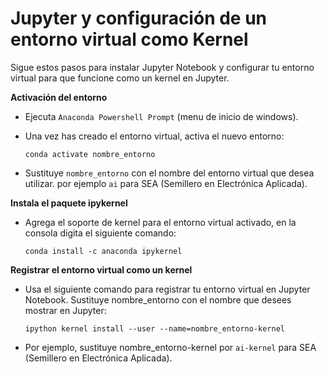 # Jupyter y configuración de un entorno virtual como Kernel

Sigue estos pasos para instalar Jupyter Notebook y configurar tu entorno virtual para que funcione como un kernel en Jupyter.

**Activación del entorno**

- Ejecuta `Anaconda Powershell Prompt` (menu de inicio de windows).

- Una vez has creado el entorno virtual, activa el nuevo entorno:

    ```console
   conda activate nombre_entorno
   ```

- Sustituye `nombre_entorno` con el nombre del entorno virtual que desea utilizar. por ejemplo `ai` para SEA (Semillero en Electrónica Aplicada).
  
**Instala el paquete ipykernel**

- Agrega el soporte de kernel para el entorno virtual activado, en la consola digita el siguiente comando:

  ```console
  conda install -c anaconda ipykernel
  ```
  
**Registrar el entorno virtual como un kernel**

- Usa el siguiente comando para registrar tu entorno virtual en Jupyter Notebook. Sustituye nombre_entorno con el nombre que desees mostrar en Jupyter:

    ```console
    ipython kernel install --user --name=nombre_entorno-kernel
    ```

- Por ejemplo,  sustituye nombre_entorno-kernel por `ai-kernel` para SEA (Semillero en Electrónica Aplicada).
